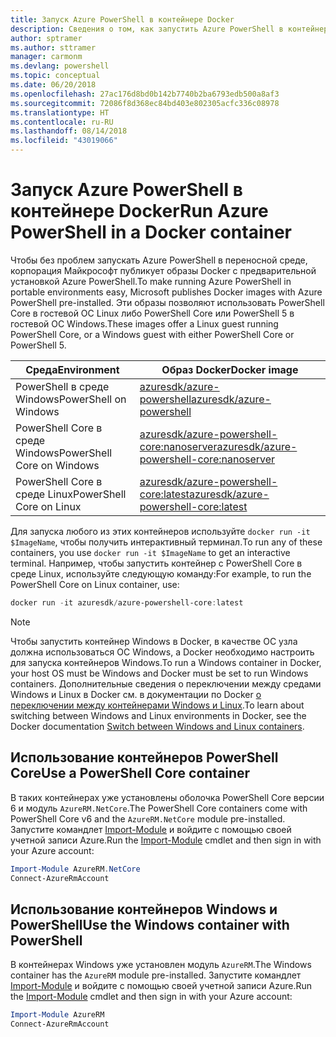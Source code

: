 ```yaml
---
title: Запуск Azure PowerShell в контейнере Docker
description: Сведения о том, как запустить Azure PowerShell в контейнере Docker.
author: sptramer
ms.author: sttramer
manager: carmonm
ms.devlang: powershell
ms.topic: conceptual
ms.date: 06/20/2018
ms.openlocfilehash: 27ac176d8bd0b142b7740b2ba6793edb500a8af3
ms.sourcegitcommit: 72086f8d368ec84bd403e802305acfc336c08978
ms.translationtype: HT
ms.contentlocale: ru-RU
ms.lasthandoff: 08/14/2018
ms.locfileid: "43019066"
---
```

# <a name="run-azure-powershell-in-a-docker-container"></a><span data-ttu-id="134b6-103">Запуск Azure PowerShell в контейнере Docker</span><span class="sxs-lookup"><span data-stu-id="134b6-103">Run Azure PowerShell in a Docker container</span></span>

<span data-ttu-id="134b6-104">Чтобы без проблем запускать Azure PowerShell в переносной среде, корпорация Майкрософт публикует образы Docker с предварительной установкой Azure PowerShell.</span><span class="sxs-lookup"><span data-stu-id="134b6-104">To make running Azure PowerShell in portable environments easy, Microsoft publishes Docker images with Azure PowerShell pre-installed.</span></span> <span data-ttu-id="134b6-105">Эти образы позволяют использовать PowerShell Core в гостевой ОС Linux либо PowerShell Core или PowerShell 5 в гостевой ОС Windows.</span><span class="sxs-lookup"><span data-stu-id="134b6-105">These images offer a Linux guest running PowerShell Core, or a Windows guest with either PowerShell Core or PowerShell 5.</span></span>

| <span data-ttu-id="134b6-106">Среда</span><span class="sxs-lookup"><span data-stu-id="134b6-106">Environment</span></span> | <span data-ttu-id="134b6-107">Образ Docker</span><span class="sxs-lookup"><span data-stu-id="134b6-107">Docker image</span></span> |
|-------------|--------------|
| <span data-ttu-id="134b6-108">PowerShell в среде Windows</span><span class="sxs-lookup"><span data-stu-id="134b6-108">PowerShell on Windows</span></span> | [<span data-ttu-id="134b6-109">azuresdk/azure-powershell</span><span class="sxs-lookup"><span data-stu-id="134b6-109">azuresdk/azure-powershell</span></span>](https://hub.docker.com/r/azuresdk/azure-powershell/) |
| <span data-ttu-id="134b6-110">PowerShell Core в среде Windows</span><span class="sxs-lookup"><span data-stu-id="134b6-110">PowerShell Core on Windows</span></span> | [<span data-ttu-id="134b6-111">azuresdk/azure-powershell-core:nanoserver</span><span class="sxs-lookup"><span data-stu-id="134b6-111">azuresdk/azure-powershell-core:nanoserver</span></span>](https://hub.docker.com/r/azuresdk/azure-powershell-core/) |
| <span data-ttu-id="134b6-112">PowerShell Core в среде Linux</span><span class="sxs-lookup"><span data-stu-id="134b6-112">PowerShell Core on Linux</span></span> | [<span data-ttu-id="134b6-113">azuresdk/azure-powershell-core:latest</span><span class="sxs-lookup"><span data-stu-id="134b6-113">azuresdk/azure-powershell-core:latest</span></span>](https://hub.docker.com/r/azuresdk/azure-powershell-core/) |

<span data-ttu-id="134b6-114">Для запуска любого из этих контейнеров используйте `docker run -it $ImageName`, чтобы получить интерактивный терминал.</span><span class="sxs-lookup"><span data-stu-id="134b6-114">To run any of these containers, you use `docker run -it $ImageName` to get an interactive terminal.</span></span> <span data-ttu-id="134b6-115">Например, чтобы запустить контейнер с PowerShell Core в среде Linux, используйте следующую команду:</span><span class="sxs-lookup"><span data-stu-id="134b6-115">For example, to run the PowerShell Core on Linux container, use:</span></span>

```powershell
docker run -it azuresdk/azure-powershell-core:latest
```

> [!NOTE]
> <span data-ttu-id="134b6-116">Чтобы запустить контейнер Windows в Docker, в качестве ОС узла должна использоваться ОС Windows, а Docker необходимо настроить для запуска контейнеров Windows.</span><span class="sxs-lookup"><span data-stu-id="134b6-116">To run a Windows container in Docker, your host OS must be Windows and Docker must be set to run Windows containers.</span></span> <span data-ttu-id="134b6-117">Дополнительные сведения о переключении между средами Windows и Linux в Docker см. в документации по Docker [о переключении между контейнерами Windows и Linux](https://docs.docker.com/docker-for-windows/#switch-between-windows-and-linux-containers).</span><span class="sxs-lookup"><span data-stu-id="134b6-117">To learn about switching between Windows and Linux environments in Docker, see the Docker documentation [Switch between Windows and Linux containers](https://docs.docker.com/docker-for-windows/#switch-between-windows-and-linux-containers).</span></span>

## <a name="use-a-powershell-core-container"></a><span data-ttu-id="134b6-118">Использование контейнеров PowerShell Core</span><span class="sxs-lookup"><span data-stu-id="134b6-118">Use a PowerShell Core container</span></span>

<span data-ttu-id="134b6-119">В таких контейнерах уже установлены оболочка PowerShell Core версии 6 и модуль `AzureRM.NetCore`.</span><span class="sxs-lookup"><span data-stu-id="134b6-119">The PowerShell Core containers come with PowerShell Core v6 and the `AzureRM.NetCore` module pre-installed.</span></span> <span data-ttu-id="134b6-120">Запустите командлет [Import-Module](/powershell/module/microsoft.powershell.core/import-module) и войдите с помощью своей учетной записи Azure.</span><span class="sxs-lookup"><span data-stu-id="134b6-120">Run the [Import-Module](/powershell/module/microsoft.powershell.core/import-module) cmdlet and then sign in with your Azure account:</span></span>

```powershell
Import-Module AzureRM.NetCore
Connect-AzureRmAccount
```

## <a name="use-the-windows-container-with-powershell"></a><span data-ttu-id="134b6-121">Использование контейнеров Windows и PowerShell</span><span class="sxs-lookup"><span data-stu-id="134b6-121">Use the Windows container with PowerShell</span></span>

<span data-ttu-id="134b6-122">В контейнерах Windows уже установлен модуль `AzureRM`.</span><span class="sxs-lookup"><span data-stu-id="134b6-122">The Windows container has the `AzureRM` module pre-installed.</span></span> <span data-ttu-id="134b6-123">Запустите командлет [Import-Module](/powershell/module/microsoft.powershell.core/import-module) и войдите с помощью своей учетной записи Azure.</span><span class="sxs-lookup"><span data-stu-id="134b6-123">Run the [Import-Module](/powershell/module/microsoft.powershell.core/import-module) cmdlet and then sign in with your Azure account:</span></span>

```powershell
Import-Module AzureRM
Connect-AzureRmAccount
```
